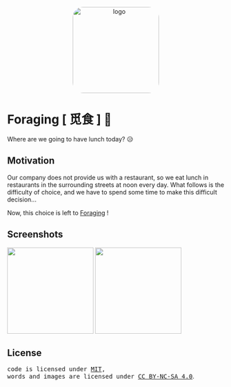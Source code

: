 <p align="center">
    <img width="200" src="https://foraging.netlify.app/pwa-300x300.png" alt="logo" style="border-radius: 1.5rem;">
</p>

# Foraging [ 觅食 ] 🐺

Where are we going to have lunch today? 😥

## Motivation

Our company does not provide us with a restaurant, so we eat lunch in restaurants in the surrounding streets at noon every day. What follows is the difficulty of choice, and we have to spend some time to make this difficult decision...

Now, this choice is left to [Foraging](https://foraging.netlify.app/) !

## Screenshots

<img width="200" src="https://foraging.netlify.app/Screenshots_1.png">

<img width="200" src="https://foraging.netlify.app/Screenshots_2.png">

## License

<samp>code is licensed under <a href='./LICENSE'>MIT</a>,<br> words and images are licensed under <a href='https://creativecommons.org/licenses/by-nc-sa/4.0/'>CC BY-NC-SA 4.0</a></samp>.

